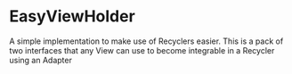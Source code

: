 # EasyViewHolder
A simple implementation to make use of Recyclers easier. This is a pack of two interfaces that any View can use to become integrable in a Recycler using an Adapter
